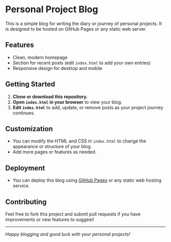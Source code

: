 # Personal Project Blog

This is a simple blog for writing the diary or journey of personal projects. It is designed to be hosted on GitHub Pages or any static web server.

## Features
- Clean, modern homepage
- Section for recent posts (edit `index.html` to add your own entries)
- Responsive design for desktop and mobile

## Getting Started
1. **Clone or download this repository.**
2. **Open `index.html` in your browser** to view your blog.
3. **Edit `index.html`** to add, update, or remove posts as your project journey continues.

## Customization
- You can modify the HTML and CSS in `index.html` to change the appearance or structure of your blog.
- Add more pages or features as needed.

## Deployment
- You can deploy this blog using [GitHub Pages](https://pages.github.com/) or any static web hosting service.

## Contributing
Feel free to fork this project and submit pull requests if you have improvements or new features to suggest!

---

*Happy blogging and good luck with your personal projects!*
